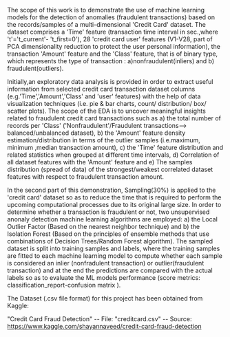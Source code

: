    The scope of this work is to demonstrate the use of machine learning models for the detection of anomalies (fraudulent transactions) based on the records/samples of a multi-dimensional 'Credit Card' dataset. The dataset comprises a 'Time' feature (transaction time interval in sec.,where 't'='t_current'- 't_first=0'), 28 'credit card user' features (V1-V28, part of PCA dimensionality reduction to protect the user personal information), the transaction 'Amount' feature and the 'Class' feature, that is of binary type, which represents the type of transaction : a)nonfraudulent(inliers) and b) fraudulent(outliers).

   Initially,an exploratory data analysis is provided in order to extract useful information from  selected credit card transaction dataset columns (e.g.'Time','Amount','Class' and 'user' features) with the help of data visualization techniques (i.e. pie & bar charts, count/ distribution/ box/  scatter plots). The scope of the EDA is to uncover meaningful insights related to fraudulent credit card transactions such as a) the total number of records  per 'Class' ('Nonfraudulent'/Fraudulent transactions--> balanced/unbalanced dataset), b) the  'Amount' feature density estimation/distribution in terms of the outlier samples (i.e.maximum, minimum ,median transaction amount), c) the 'Time' feature distribution and related statistics when grouped at different time intervals, d) Correlation of all dataset features with the 'Amount' feature and e) The samples distribution (spread of data) of the strongest/weakest correlated dataset features with respect to  fraudulent transaction amount.
   
   In the second part of this demonstration, Sampling(30%) is applied to the 'credit card' dataset so as to reduce the time that is required to perform the upcoming computational processes due to its original large size. In order to determine whether a transaction is fraudulent or not, two unsupervised anonaly detection machine learning algorithms are employed: a) the Local Outlier Factor (Based on the nearest neighbor technique) and b) the Isolation Forest (Based on the principles of ensemble methods that use combinations of Decision Trees/Random Forest algorithm). The sampled dataset is split into training samples and labels, where the training samples are fitted to each machine learning model to compute whether each sample is considered an inlier (nonfradulent transaction) or outlier(fraudulent transaction) and at the end the predictions are compared with the actual labels so as to evaluate the ML models performance (score metrics: classification_report-confusion matrix ). 
   
   The Dataset (.csv file format) for this project has been obtained from Kaggle:

"Credit Card Fraud Detection" -- File: "creditcard.csv" -- Source: https://www.kaggle.com/shayannaveed/credit-card-fraud-detection
